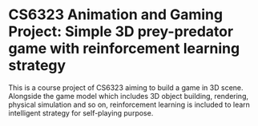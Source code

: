 # CS6323 Animation and Gaming Project: Simple 3D prey-predator game with reinforcement learning strategy

This is a course project of CS6323 aiming to build a game in 3D scene. Alongside the game model which includes 3D object building, rendering, physical simulation and so on,
reinforcement learning is included to learn intelligent strategy for self-playing purpose.

